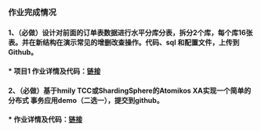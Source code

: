 ### 作业完成情况
#### 1、（必做）设计对前面的订单表数据进行水平分库分表，拆分2个库，每个库16张表。并在新结构在演示常见的增删改查操作。代码、sql 和配置文件，上传到 Github。
#### * 项目1 作业详情及代码：[链接](https://blog.csdn.net/ShardingSphere/article/details/109792549)

#### 2、（必做）基于hmily TCC或ShardingSphere的Atomikos XA实现一个简单的分布式 事务应用demo（二选一），提交到github。
#### * 作业详情及代码：[链接](https://blog.csdn.net/ShardingSphere/article/details/109792549)
